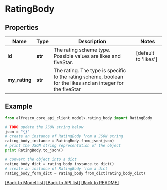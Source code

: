 # RatingBody


## Properties
Name | Type | Description | Notes
------------ | ------------- | ------------- | -------------
**id** | **str** | The rating scheme type. Possible values are likes and fiveStar. | [default to 'likes']
**my_rating** | **str** | The rating. The type is specific to the rating scheme, boolean for the likes and an integer for the fiveStar | 

## Example

```python
from alfresco_core_api_client.models.rating_body import RatingBody

# TODO update the JSON string below
json = "{}"
# create an instance of RatingBody from a JSON string
rating_body_instance = RatingBody.from_json(json)
# print the JSON string representation of the object
print RatingBody.to_json()

# convert the object into a dict
rating_body_dict = rating_body_instance.to_dict()
# create an instance of RatingBody from a dict
rating_body_form_dict = rating_body.from_dict(rating_body_dict)
```
[[Back to Model list]](../README.md#documentation-for-models) [[Back to API list]](../README.md#documentation-for-api-endpoints) [[Back to README]](../README.md)


